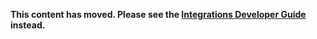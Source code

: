 **This content has moved. Please see the [Integrations Developer Guide](https://www.elastic.co/guide/en/integrations-developer/current/build-a-new-integration.html) instead.**